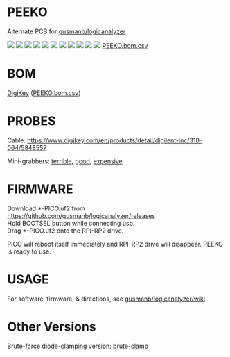 # PEEKO

Alternate PCB for [gusmanb/logicanalyzer](https://github.com/gusmanb/logicanalyzer)

![](0.jpg)
![](1.jpg)
![](2.jpg)
![](3.jpg)
![](4.jpg)
![](PCB/out/PEEKO.jpg)
![](PCB/out/PEEKO.side.jpg)
![](HOUSING/out/PEEKO_housing.png)
![](PCB/out/PEEKO.top.jpg)
![](PCB/out/PEEKO.bottom.jpg)
![](PCB/out/PEEKO.svg)
[PEEKO.bom.csv](PCB/out/PEEKO.bom.csv)

# BOM

[DigiKey](https://www.digikey.com/short/h755hpzf)  ([PEEKO.bom.csv](PCB/out/PEEKO.bom.csv))

# PROBES

Cable: https://www.digikey.com/en/products/detail/digilent-inc/310-064/5848557

Mini-grabbers: [terrible](https://www.amazon.com/dp/B07BCZSNGS), [good](https://amazon.com/dp/B09TPBS7YF/147-7256223-7410705), [expensive](https://www.amazon.com/dp/B00R3R7IVC)

# FIRMWARE

Download *-PICO.uf2 from https://github.com/gusmanb/logicanalyzer/releases  
Hold BOOTSEL button while connecting usb.  
Drag *-PICO.uf2 onto the RPI-RP2 drive.

PICO will reboot itself immediately and RPI-RP2 drive will disappear. PEEKO is ready to use.

# USAGE

For software, firmware, & directions, see [gusmanb/logicanalyzer/wiki](https://github.com/gusmanb/logicanalyzer/wiki)

# Other Versions

Brute-force diode-clamping version: [brute-clamp](brute-clamp.md)
